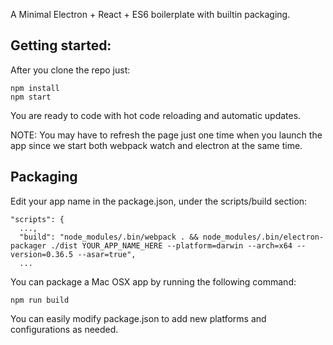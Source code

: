 A Minimal Electron + React + ES6 boilerplate with builtin packaging.

## Getting started:

After you clone the repo just:

```
npm install
npm start
```

You are ready to code with hot code reloading and automatic updates.

NOTE: You may have to refresh the page just one time when you launch the app since we start both webpack watch and electron at the same time.


## Packaging

Edit your app name in the package.json, under the scripts/build section:

```
"scripts": {
  ...,
  "build": "node_modules/.bin/webpack . && node_modules/.bin/electron-packager ./dist YOUR_APP_NAME_HERE --platform=darwin --arch=x64 --version=0.36.5 --asar=true",
  ...
```

You can package a Mac OSX app by running the following command:

```
npm run build
```

You can easily modify package.json to add new platforms and configurations as needed.
